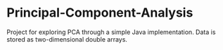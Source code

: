 Principal-Component-Analysis
============================

Project for exploring PCA through a simple Java implementation. Data is stored as two-dimensional double arrays.
